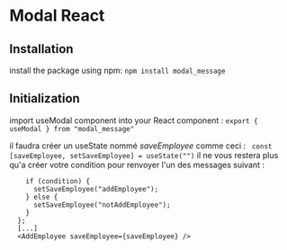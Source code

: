 # Modal React

## Installation

install the package using npm:
`npm install modal_message`

## Initialization

import useModal component into your React component :
`export { useModal } from "modal_message"`

il faudra créer un useState nommé _saveEmployee_ comme ceci :
` const [saveEmployee, setSaveEmployee] = useState("")`
il ne vous restera plus qu'a créer votre condition pour renvoyer l'un des messages suivant :

```
    if (condition) {
      setSaveEmployee("addEmployee");
    } else {
      setSaveEmployee("notAddEmployee");
    }
  };
  [...]
  <AddEmployee saveEmployee={saveEmployee} />
```
